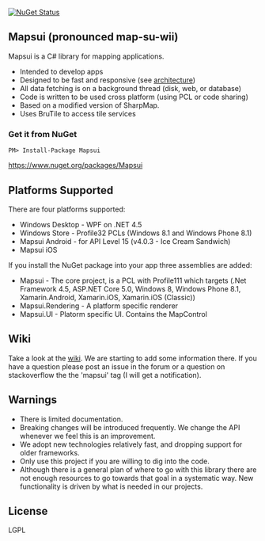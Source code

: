 [![NuGet Status](http://img.shields.io/nuget/v/Mapsui.svg?style=flat)](https://www.nuget.org/packages/Mapsui/)

## Mapsui (pronounced map-su-wii) 

Mapsui is a C# library for mapping applications.

- Intended to develop apps
- Designed to be fast and responsive (see [architecture](https://github.com/pauldendulk/Mapsui/wiki/Async-Fetching))
- All data fetching is on a background thread (disk, web, or database)
- Code is written to be used cross platform (using PCL or code sharing)
- Based on a modified version of SharpMap. 
- Uses BruTile to access tile services

### Get it from NuGet 
`
PM> Install-Package Mapsui
`

https://www.nuget.org/packages/Mapsui

## Platforms Supported

There are four platforms supported:
- Windows Desktop - WPF on .NET 4.5
- Windows Store - Profile32 PCLs (Windows 8.1 and Windows Phone 8.1)
- Mapsui Android - for API Level 15 (v4.0.3 - Ice Cream Sandwich)
- Mapsui iOS

If you install the NuGet package into your app three assemblies are added:

- Mapsui - The core project, is a PCL with Profile111 which targets (.Net Framework 4.5, ASP.NET Core 5.0, Windows 8, Windows Phone 8.1, Xamarin.Android, Xamarin.iOS, Xamarin.iOS (Classic))
- Mapsui.Rendering - A platform specific renderer
- Mapsui.UI - Platorm specific UI. Contains the MapControl

## Wiki
Take a look at the [wiki](https://github.com/pauldendulk/Mapsui/wiki). We are starting to add some information there. If you have a question please post an issue in the forum or a question on stackoverflow the the 'mapsui' tag (I will get a notification).

## Warnings

- There is limited documentation.
- Breaking changes will be introduced frequently. We change the API whenever we feel this is an improvement.
- We adopt new technologies relatively fast, and dropping support for older frameworks.
- Only use this project if you are willing to dig into the code.
- Although there is a general plan of where to go with this library there are not enough resources to go towards that goal in a systematic way. New functionality is driven by what is needed in our projects.

## License 

LGPL

